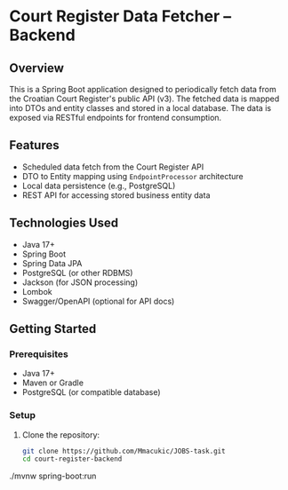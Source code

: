 # Court Register Data Fetcher – Backend

## Overview

This is a Spring Boot application designed to periodically fetch data from the Croatian Court Register's public API (v3). The fetched data is mapped into DTOs and entity classes and stored in a local database. The data is exposed via RESTful endpoints for frontend consumption.

## Features

- Scheduled data fetch from the Court Register API
- DTO to Entity mapping using `EndpointProcessor` architecture
- Local data persistence (e.g., PostgreSQL)
- REST API for accessing stored business entity data

## Technologies Used

- Java 17+
- Spring Boot
- Spring Data JPA
- PostgreSQL (or other RDBMS)
- Jackson (for JSON processing)
- Lombok
- Swagger/OpenAPI (optional for API docs)


## Getting Started

### Prerequisites

- Java 17+
- Maven or Gradle
- PostgreSQL (or compatible database)

### Setup

1. Clone the repository:
   ```bash
   git clone https://github.com/Mmacukic/JOBS-task.git
   cd court-register-backend
./mvnw spring-boot:run


